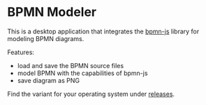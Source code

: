 # BPMN Modeler

This is a desktop application that integrates the [bpmn-js](https://bpmn.io/toolkit/bpmn-js/) library for modeling BPMN diagrams.

Features:

- load and save the BPMN source files
- model BPMN with the capabilities of bpmn-js
- save diagram as PNG

Find the variant for your operating system under [releases](https://github.com/dArignac/bpmn/releases).
